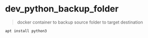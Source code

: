# dev_python_backup_folder

> docker container to backup source folder to target destination

```shell
apt install python3
```
